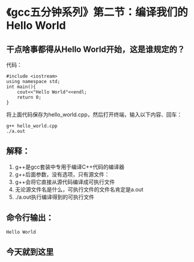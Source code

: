 # 《gcc五分钟系列》第二节：编译我们的Hello World

## 干点啥事都得从Hello World开始，这是谁规定的？

代码：

    #include <iostream>
    using namespace std;
    int main(){
        cout<<"Hello World"<<endl;
        return 0;
    }

将上面代码保存为hello_world.cpp，然后打开终端，输入以下内容、回车：

    g++ hello_world.cpp
    ./a.out

## 解释：

1. g++是gcc套装中专用于编译C++代码的编译器
2. g++后面参数，没有选项，只有源文件：
 1. g++会将它直接从源代码编译成可执行文件
 2. 无论源文件名是什么，可执行文件的文件名肯定是a.out
3. ./a.out执行编译得到的可执行文件

## 命令行输出：

    Hello World

## 今天就到这里
